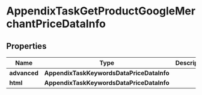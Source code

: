 # AppendixTaskGetProductGoogleMerchantPriceDataInfo


## Properties

| Name | Type | Description | Notes |
|------------ | ------------- | ------------- | -------------|
**advanced** | **AppendixTaskKeywordsDataPriceDataInfo** |  |[optional]|
**html** | **AppendixTaskKeywordsDataPriceDataInfo** |  |[optional]|